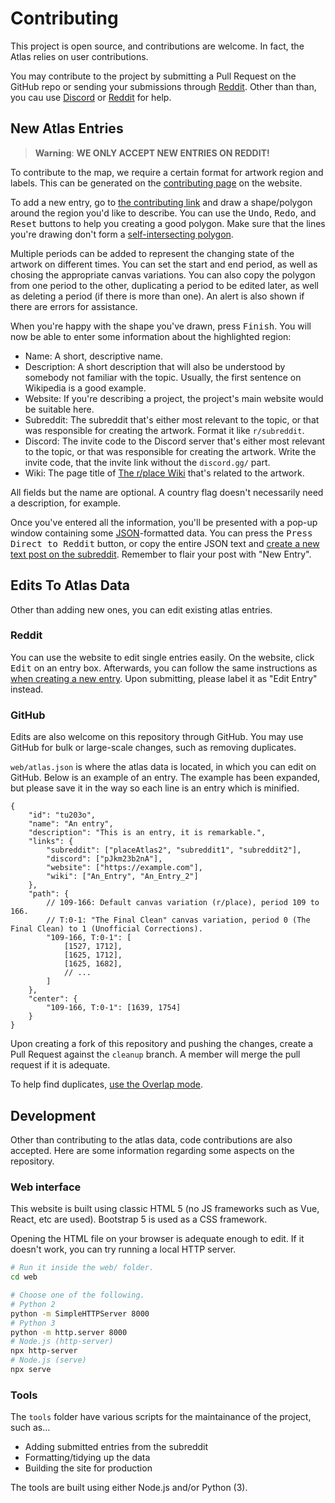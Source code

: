 # Contributing

This project is open source, and contributions are welcome. In fact, the Atlas relies on user contributions.

You may contribute to the project by submitting a Pull Request on the GitHub repo or sending your submissions through [Reddit](https://www.reddit.com/r/placeAtlas2). Other than than, you cau use [Discord](https://discord.gg/pJkm23b2nA) or [Reddit](https://www.reddit.com/r/placeAtlas2) for help.

## New Atlas Entries

> **Warning**: **WE ONLY ACCEPT NEW ENTRIES ON REDDIT!**

To contribute to the map, we require a certain format for artwork region and labels. This can be generated on the [contributing page](https://place-atlas.stefanocoding.me?mode=draw) on the website. 

To add a new entry, go to [the contributing link](https://place-atlas.stefanocoding.me?mode=draw) and draw a shape/polygon around the region you'd like to describe. You can use the <kbd>Undo</kbd>, <kbd>Redo</kbd>, and <kbd>Reset</kbd> buttons to help you creating a good polygon. Make sure that the lines you're drawing don't form a [self-intersecting polygon](https://upload.wikimedia.org/wikipedia/commons/thumb/0/0f/Complex_polygon.svg/288px-Complex_polygon.svg.png). 

Multiple periods can be added to represent the changing state of the artwork on different times. You can set the start and end period, as well as chosing the appropriate canvas variations. You can also copy the polygon from one period to the other, duplicating a period to be edited later, as well as deleting a period (if there is more than one). An alert is also shown if there are errors for assistance.

When you're happy with the shape you've drawn, press <kbd>Finish</kbd>. You will now be able to enter some information about the highlighted region:

- Name: A short, descriptive name.
- Description: A short description that will also be understood by somebody not familiar with the topic. Usually, the first sentence on Wikipedia is a good example.
- Website: If you're describing a project, the project's main website would be suitable here.
- Subreddit: The subreddit that's either most relevant to the topic, or that was responsible for creating the artwork. Format it like `r/subreddit`.
- Discord: The invite code to the Discord server that's either most relevant to the topic, or that was responsible for creating the artwork. Write the invite code, that the invite link without the `discord.gg/` part.
- Wiki: The page title of [The r/place Wiki](https://place-wiki.stefanocoding.me/) that's related to the artwork.

All fields but the name are optional. A country flag doesn't necessarily need a description, for example.

Once you've entered all the information, you'll be presented with a pop-up window containing some [JSON](https://en.wikipedia.org/wiki/JSON)-formatted data. You can press the <kbd>Press Direct to Reddit</kbd> button, or copy the entire JSON text and [create a new text post on the subreddit](https://www.reddit.com/r/placeAtlas2/submit). Remember to flair your post with "New Entry".

## Edits To Atlas Data

Other than adding new ones, you can edit existing atlas entries.

### Reddit

You can use the website to edit single entries easily. On the website, click <kbd>Edit</kbd> on an entry box. Afterwards, you can follow the same instructions as [when creating a new entry](#new-atlas-entries). Upon submitting, please label it as "Edit Entry" instead.

### GitHub

Edits are also welcome on this repository through GitHub. You may use GitHub for bulk or large-scale changes, such as removing duplicates.

`web/atlas.json` is where the atlas data is located, in which you can edit on GitHub. Below is an example of an entry. The example has been expanded, but please save it in the way so each line is an entry which is minified.

```json5
{
	"id": "tu203o",
	"name": "An entry",
	"description": "This is an entry, it is remarkable.",
	"links": {
		"subreddit": ["placeAtlas2", "subreddit1", "subreddit2"],
		"discord": ["pJkm23b2nA"],
		"website": ["https://example.com"],
		"wiki": ["An_Entry", "An_Entry_2"]
	},
	"path": {
		// 109-166: Default canvas variation (r/place), period 109 to 166.
		// T:0-1: "The Final Clean" canvas variation, period 0 (The Final Clean) to 1 (Unofficial Corrections).
		"109-166, T:0-1": [
			[1527, 1712],
			[1625, 1712],
			[1625, 1682],
			// ...
		]
	},
	"center": {
		"109-166, T:0-1": [1639, 1754]
	}
}
```

Upon creating a fork of this repository and pushing the changes, create a Pull Request against the `cleanup` branch. A member will merge the pull request if it is adequate.

To help find duplicates, [use the Overlap mode](https://place-atlas.stefanocoding.me?mode=overlap).

## Development

Other than contributing to the atlas data, code contributions are also accepted. Here are some information regarding some aspects on the repository.

### Web interface

This website is built using classic HTML 5 (no JS frameworks such as Vue, React, etc are used). Bootstrap 5 is used as a CSS framework.

Opening the HTML file on your browser is adequate enough to edit. If it doesn't work, you can try running a local HTTP server.

```sh
# Run it inside the web/ folder.
cd web 

# Choose one of the following.
# Python 2
python -m SimpleHTTPServer 8000
# Python 3
python -m http.server 8000
# Node.js (http-server)
npx http-server
# Node.js (serve)
npx serve
```

### Tools

The `tools` folder have various scripts for the maintainance of the project, such as...

- Adding submitted entries from the subreddit
- Formatting/tidying up the data 
- Building the site for production

The tools are built using either Node.js and/or Python (3).